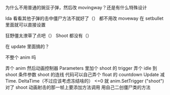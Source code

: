 为什么不用普通的豌豆子弹，然后改 movingway？还是有什么特殊设计

Ida 看看其他子弹的击中僵尸方法不就好了（）
都不用改 moveway
在 setbullet 里面就可以直接设置

狂野僵太潦草了点吧（）
Shoot 都没有（）

在 update 里面搞的？

不整个 anim 吗

弄个 anim
然后动画控制器 Parameters 里加个 shoot 的 trigger
弄个 idle 到 shoot 条件参数 shoot 的连线
代码可以自己弄个 float 的 countdown
Update 减 Time. DeltaTime（不过应该考虑冻结啥的）
<=0 就 anim.SetTrigger ("shoot")
对了 shoot 动画射击的那一帧上要添加方法调用
用自己二创僵尸类的方法